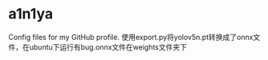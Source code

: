 # a1n1ya
Config files for my GitHub profile.
使用export.py将yolov5n.pt转换成了onnx文件，在ubuntu下运行有bug.onnx文件在weights文件夹下
